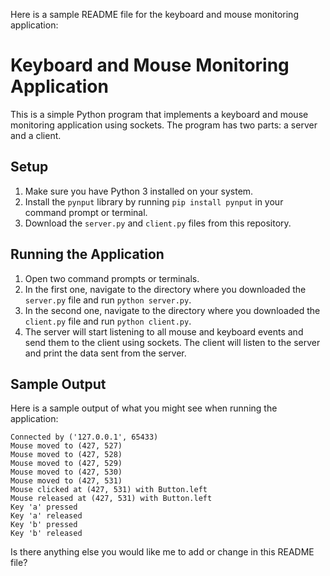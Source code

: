 Here is a sample README file for the keyboard and mouse monitoring application:

# Keyboard and Mouse Monitoring Application

This is a simple Python program that implements a keyboard and mouse monitoring application using sockets. The program has two parts: a server and a client.

## Setup

1. Make sure you have Python 3 installed on your system.
2. Install the `pynput` library by running `pip install pynput` in your command prompt or terminal.
3. Download the `server.py` and `client.py` files from this repository.

## Running the Application

1. Open two command prompts or terminals.
2. In the first one, navigate to the directory where you downloaded the `server.py` file and run `python server.py`.
3. In the second one, navigate to the directory where you downloaded the `client.py` file and run `python client.py`.
4. The server will start listening to all mouse and keyboard events and send them to the client using sockets. The client will listen to the server and print the data sent from the server.

## Sample Output

Here is a sample output of what you might see when running the application:

```
Connected by ('127.0.0.1', 65433)
Mouse moved to (427, 527)
Mouse moved to (427, 528)
Mouse moved to (427, 529)
Mouse moved to (427, 530)
Mouse moved to (427, 531)
Mouse clicked at (427, 531) with Button.left
Mouse released at (427, 531) with Button.left
Key 'a' pressed
Key 'a' released
Key 'b' pressed
Key 'b' released
```

Is there anything else you would like me to add or change in this README file?
